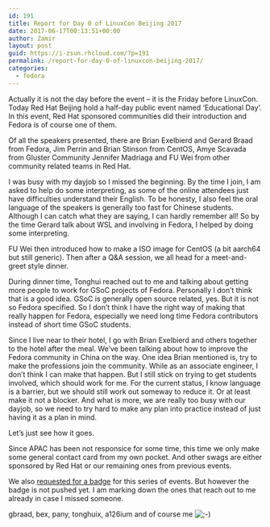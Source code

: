 ```yaml
---
id: 191
title: Report for Day 0 of LinuxCon Beijing 2017
date: 2017-06-17T00:13:51+00:00
author: Zamir
layout: post
guid: https://i-zsun.rhcloud.com/?p=191
permalink: /report-for-day-0-of-linuxcon-beijing-2017/
categories:
  - fedora
---
```

Actually it is not the day before the event &#8211; it is the Friday before LinuxCon. Today Red Hat Beijing hold a half-day public event named &#8216;Educational Day&#8217;. In this event, Red Hat sponsored communities did their introduction and Fedora is of course one of them.
  
Of all the speakers presented, there are Brian Exelbierd and Gerard Braad from Fedora, Jim Perrin and Brian Stinson from CentOS, ‎Amye Scavada from Gluster Community Jennifer Madriaga and FU Wei from other community related teams in Red Hat.
  
I was busy with my dayjob so I missed the beginning. By the time I join, I am asked to help do some interpreting, as some of the online attendees just have difficulties understand their English. To be honesty, I also feel the oral language of the speakers is generally too fast for Chinese students. Although I can catch what they are saying, I can hardly remember all! So by the time Gerard talk about WSL and involving in Fedora, I helped by doing some interpreting.
  
FU Wei then introduced how to make a ISO image for CentOS (a bit aarch64 but still generic). Then after a Q&A session, we all head for a meet-and-greet style dinner.
  
During dinner time, Tonghui reached out to me and talking about getting more people to work for GSoC projects of Fedora. Personally I don&#8217;t think that is a good idea. GSoC is generally open source related, yes. But it is not so Fedora specified. So I don&#8217;t think I have the right way of making that really happen for Fedora, especially we need long time Fedora contributors instead of short time GSoC students.
  
Since I live near to their hotel, I go with Brian Exelbierd and others together to the hotel after the meal. We&#8217;ve been talking about how to improve the Fedora community in China on the way. One idea Brian mentioned is, try to make the professions join the community. While as an associate engineer, I don&#8217;t think I can make that happen. But I still stick on trying to get students involved, which should work for me. For the current status, I know language is a barrier, but we should still work out someway to reduce it. Or at least make it not a blocker. And what is more, we are really too busy with our dayjob, so we need to try hard to make any plan into practice instead of just having it as a plan in mind.
  
Let&#8217;s just see how it goes.

Since APAC has been not responsice for some time, this time we only make some general contact card from my own pocket. And other swags are either sponsored by Red Hat or our remaining ones from previous events.
  
We also <a rel="external" href="https://pagure.io/Fedora-Badges/issue/541">requested for a badge</a> for this series of events. But however the badge is not pushed yet. I am marking down the ones that reach out to me already in case I missed someone.
  
gbraad, bex, pany, tonghuix, a126ium and of course me  <img src='https://i-zsun.rhcloud.com/wp-includes/images/smilies/icon_wink.gif' alt=';-)' class='wp-smiley' />